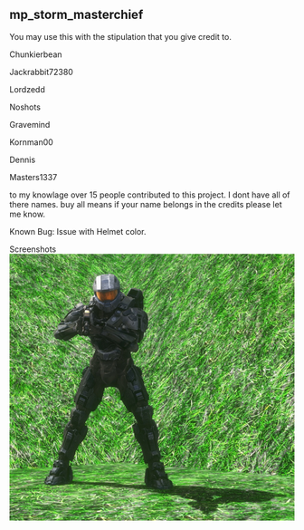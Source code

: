 ## mp_storm_masterchief
You may use this with the stipulation that you give credit to.

 Chunkierbean
 
 Jackrabbit72380
 
 Lordzedd
 
 Noshots
 
 Gravemind
 
 Kornman00
 
 Dennis
 
 Masters1337

to my knowlage over 15 people contributed to this project.  I dont have all of there names.
buy all means if your name belongs in the credits please let me know.

Known Bug:  Issue with Helmet color.

Screenshots
![Screenshot](https://github.com/jackrabbit72380/ho4kmmm/blob/master/common/H3EK/tags/dw3/objects/characters/masterchief/mp_storm_masterchief/mp_storm_masterchief_preview.jpg)
